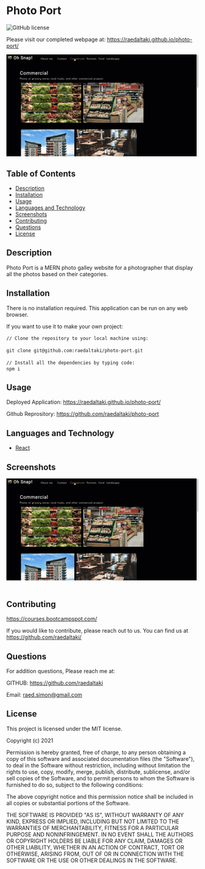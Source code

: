 # Photo Port

![GitHub license](https://img.shields.io/badge/license-MIT-ff69b4.svg)

Please visit our completed webpage at:  https://raedaltaki.github.io/photo-port/

![website screenshot](./src/assets/large/photo-port.gif)

## Table of Contents 

- [Description](#description)
- [Installation](#installation)
- [Usage](#usage)
- [Languages and Technology](#languages-and-technology)
- [Screenshots](#screenshots)
- [Contributing](#contributing)
- [Questions](#Questions)
- [License](#license)

## Description

Photo Port is a MERN photo galley website for a photographer that display all the photos based on their categories.


## Installation

There is no installation required. This application can be run on any web browser. 

If you want to use it to make your own project:

```
// Clone the repository to your local machine using:

git clone git@github.com:raedaltaki/photo-port.git

// Install all the dependencies by typing code:
npm i

```

## Usage

  Deployed Application: https://raedaltaki.github.io/photo-port/

  Github Reprository: https://github.com/raedaltaki/photo-port


## Languages and Technology


- [React](https://reactjs.org/ "React")<br />


## Screenshots

![sample screenshot](./src/assets/large/photo-port.gif) <br /><br />


## Contributing

https://courses.bootcampspot.com/

If you would like to contribute, please reach out to us. You can find us at https://github.com/raedaltaki/

## Questions

For addition questions, Please reach me at:

GITHUB: https://github.com/raedaltaki
  
Email: raed.simon@gmail.com

## License

This project is licensed under the MIT license.

Copyright (c) 2021 

Permission is hereby granted, free of charge, to any person obtaining a copy of this software and associated documentation files (the "Software"), to deal in the Software without restriction, including without limitation the rights to use, copy, modify, merge, publish, distribute, sublicense, and/or sell copies of the Software, and to permit persons to whom the Software is furnished to do so, subject to the following conditions:

The above copyright notice and this permission notice shall be included in all copies or substantial portions of the Software.

THE SOFTWARE IS PROVIDED "AS IS", WITHOUT WARRANTY OF ANY KIND, EXPRESS OR IMPLIED, INCLUDING BUT NOT LIMITED TO THE WARRANTIES OF MERCHANTABILITY, FITNESS FOR A PARTICULAR PURPOSE AND NONINFRINGEMENT. IN NO EVENT SHALL THE AUTHORS OR COPYRIGHT HOLDERS BE LIABLE FOR ANY CLAIM, DAMAGES OR OTHER LIABILITY, WHETHER IN AN ACTION OF CONTRACT, TORT OR OTHERWISE, ARISING FROM, OUT OF OR IN CONNECTION WITH THE SOFTWARE OR THE USE OR OTHER DEALINGS IN THE SOFTWARE.





